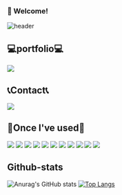 
<!-- info -->
### :wave: Welcome!
![header](https://capsule-render.vercel.app/api?type=wave&color=auto&height=300&section=header&text=Junior%Backend%Developer%Lee%Kwon-hee.&fontSize=30)

💻portfolio💻
--
<a href="https://www.notion.so/d017b334b7234f1b8c403999fe2633b7"><img src="https://img.shields.io/badge/notion-000000?style=flat-square&logo=notion&logoColor=white"/></a>

📞Contact📞
--
 <a href="mailto:hee900590@gmail.com"><img src="https://img.shields.io/badge/Gmail-EA4335?style=flat-square&logo=Gmail&logoColor=black"/></a> 



🔨Once I've used🔨
--
<img src="https://img.shields.io/badge/eclipseide-2C2255.svg?&style=for-the-badge&logo=eclipseide&logoColor=white"> <img src="https://img.shields.io/badge/intellijidea-000000.svg?&style=for-the-badge&logo=intellijidea&logoColor=white"> <img src="https://img.shields.io/badge/java-%23007396.svg?&style=for-the-badge&logo=java&logoColor=white" /> <img src="https://img.shields.io/badge/javascript-%23F7DF1E.svg?&style=for-the-badge&logo=javascript&logoColor=black" /> <img src="https://img.shields.io/badge/springboot-6DB33F.svg?&style=for-the-badge&logo=springboot&logoColor=white"> <img src="https://img.shields.io/badge/springsecurity-6DB33F.svg?&style=for-the-badge&logo=springsecurity&logoColor=white"> <img src="https://img.shields.io/badge/react-61DAFB.svg?&style=for-the-badge&logo=react&logoColor=white"> <img src="https://img.shields.io/badge/github-181717.svg?&style=for-the-badge&logo=github&logoColor=white"> <img src="https://img.shields.io/badge/git-F05032.svg?&style=for-the-badge&logo=git&logoColor=white"> <img src="https://img.shields.io/badge/oracle-F80000.svg?&style=for-the-badge&logo=oracle&logoColor=white"> <img src="https://img.shields.io/badge/mysql-4479A1.svg?&style=for-the-badge&logo=mysql&logoColor=white">








Github-stats
--
![Anurag's GitHub stats](https://github-readme-stats.vercel.app/api?username=hee9005&show_icons=true&theme=radical) [![Top Langs](https://github-readme-stats.vercel.app/api/top-langs/?username=hee9005&layout=compact)](https://github.com/hee9005/github-readme-stats)
